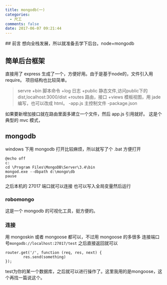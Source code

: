 ```yaml
---
title: mongodb(一)
categories:
  - 尺工
comments: false
date: 2017-06-07 09:21:44
---
```

<p></p>
<!-- more -->
## 前言
想向全栈发展，所以就准备去学下后台。node+mongodb

## 简单后台框架
直接用了 express 生成了一个，方便好用。由于是基于node的，文件引入用require。
项目结构也比较简单。
> servre
  +bin  脚本命令
  +log  日志
  +public  静态文件,访问public下的dist,localhost:3000/dist
  +routes  路由，接口
  +views   模板视图，用 jade 编写，也可以改成 html。
  -app.js  主控制文件
  -package.json
  
如果要新增加接口就在路由里面多建立一个文件，然后 app.js 引用就好。
这是个典型的 mvc 模式，
## mongodb
windows 下用 mongodb 打开比较麻烦，所以就写了个 .bat 方便打开
```
@echo off
c:
cd \Program Files\MongoDB\Server\3.4\bin
mongod.exe --dbpath d:\mongo\db
pause
```
之后本机的 27017 端口就可以连接
也可以写入全局变量然后运行

### robomongo
这是一个 mongodb 的可视化工具，挺方便的。

###  连接
用 mongoskin 或者 mongoose 都可以，不过用 mongoose 的多很多
连接端口号`mongodb://localhost:27017/test`
之后直接返回就可以
```
router.get('/', function (req, res, next) {	
		res.send(something)
});
```
test为你的某一个数据库，之后就可以进行操作了。这里我用的是mongoose，这个再找一篇说这个。





